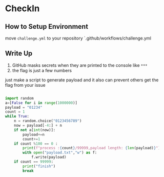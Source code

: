 # CheckIn

## How to Setup Environment

move `challenge.yml` to your repository `.github/workflows/challenge.yml

## Write Up

1. GitHub masks secrets when they are printed to the console like `***`
2. the flag is just a few numbers

just make a script to generate payload and it also can prevent others get the flag from your issue

```python

import random
a=[False for i in range(1000000)]
payload = "01234"
count = 1
while True:
    n = random.choice("0123456789")
    now = payload[-4:] + n
    if not a[int(now)]:
        payload+=n
        count+=1
    if count %100 == 0 :
        print(f"process :{count}/99999,payload length: {len(payload)}")
        with open("payload.txt","w") as f:
            f.write(payload)
    if count == 99999:
        print("finish")
        break
```
